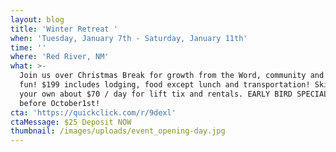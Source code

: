 ```yaml
---
layout: blog
title: 'Winter Retreat '
when: 'Tuesday, January 7th - Saturday, January 11th'
time: ''
where: 'Red River, NM'
what: >-
  Join us over Christmas Break for growth from the Word, community and skiing
  fun! $199 includes lodging, food except lunch and transportation! Skiing on
  your own about $70 / day for lift tix and rentals. EARLY BIRD SPECIAL $50 off
  before October1st!
cta: 'https://quickclick.com/r/9dexl'
ctaMessage: $25 Deposit NOW
thumbnail: /images/uploads/event_opening-day.jpg
---
```


